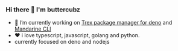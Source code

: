 ### Hi there 👋 I'm buttercubz


- 🔭 I’m currently working on [Trex package manager for deno](https://crewdevio.vercel.app/projects/Trex) and [Mandarine CLI](https://mandarineframework.gitbook.io/mandarine-ts/mandarine-cli)
- ❤ i love typescript, javascript, golang and python.
- currently focused on deno and nodejs
